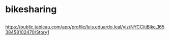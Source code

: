 # bikesharing

##

###
https://public.tableau.com/app/profile/luis.eduardo.leal/viz/NYCCitiBike_16538458102470/Story1
